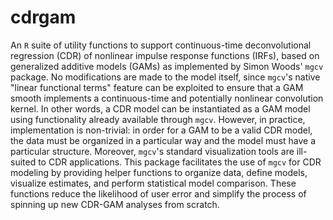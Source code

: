 # cdrgam
An `R` suite of utility functions to support continuous-time
deconvolutional regression (CDR) of nonlinear impulse response
functions (IRFs), based on generalized additive models (GAMs) as
implemented by Simon Woods' `mgcv` package. No modifications are made
to the model itself, since `mgcv`'s native "linear functional terms"
feature can be exploited to ensure that a GAM smooth implements a
continuous-time and potentially nonlinear convolution kernel. In other
words, a CDR model can be instantiated as a GAM model using
functionality already available through `mgcv`. However, in practice,
implementation is non-trivial: in order for a GAM to be a valid CDR
model, the data must be organized in a particular way and the model
must have a particular structure.  Moreover, `mgcv`'s standard
visualization tools are ill-suited to CDR applications. This package
facilitates the use of `mgcv` for CDR modeling by providing helper
functions to organize data, define models, visualize estimates, and
perform statistical model comparison. These functions reduce the
likelihood of user error and simplify the process of spinning up new
CDR-GAM analyses from scratch.
